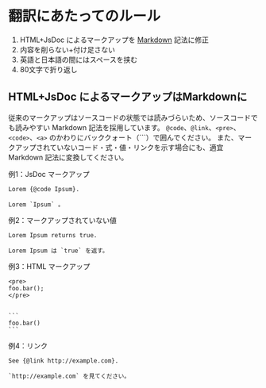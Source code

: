 翻訳にあたってのルール
======================

1. HTML+JsDoc によるマークアップを [Markdown](http://blog.2310.net/archives/6#code_blocks) 記法に修正
2. 内容を削らない+付け足さない
3. 英語と日本語の間にはスペースを挟む
4. 80文字で折り返し

HTML+JsDoc によるマークアップはMarkdownに
----------------------------------
従来のマークアップはソースコードの状態では読みづらいため、ソースコードでも読みやすい Markdown 記法を採用しています。
`@code`、`@link`、`<pre>`、`<code>`、`<a>` のかわりにバッククォート（```）で囲んでください。
また、マークアップされていないコード・式・値・リンクを示す場合にも、適宜 Markdown 記法に変換してください。

例1：JsDoc マークアップ

    Lorem {@code Ipsum}.

    Lorem `Ipsum` 。

例2：マークアップされていない値

    Lorem Ipsum returns true.

    Lorem Ipsum は `true` を返す。

例3：HTML マークアップ

    <pre>
    foo.bar();
    </pre>


    ```
    foo.bar()
    ```

例4：リンク

    See {@link http://example.com}.

    `http://example.com` を見てください。
